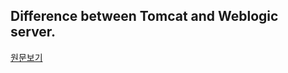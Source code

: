 ## Difference between Tomcat and Weblogic server.

[원문보기](http://www.careerride.com/java-tomcat-and-weblogic-server.aspx)
